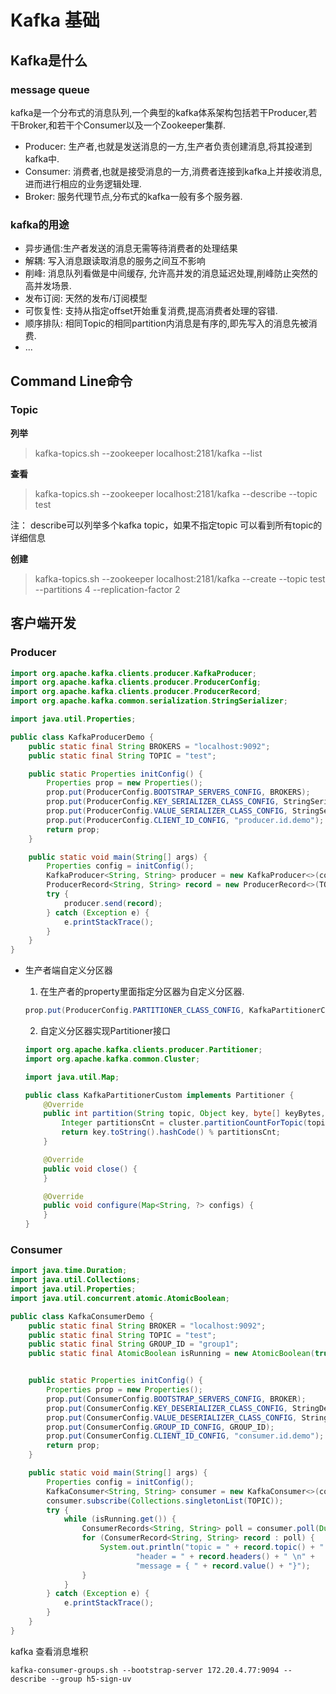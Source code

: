 # Kafka 基础



## Kafka是什么



### message queue

kafka是一个分布式的消息队列,一个典型的kafka体系架构包括若干Producer,若干Broker,和若干个Consumer以及一个Zookeeper集群.

* Producer: 生产者,也就是发送消息的一方,生产者负责创建消息,将其投递到kafka中.
* Consumer: 消费者,也就是接受消息的一方,消费者连接到kafka上并接收消息,进而进行相应的业务逻辑处理.
* Broker: 服务代理节点,分布式的kafka一般有多个服务器.

### kafka的用途

* 异步通信:生产者发送的消息无需等待消费者的处理结果
* 解耦: 写入消息跟读取消息的服务之间互不影响
* 削峰: 消息队列看做是中间缓存, 允许高并发的消息延迟处理,削峰防止突然的高并发场景.
* 发布订阅:  天然的发布/订阅模型
* 可恢复性: 支持从指定offset开始重复消费,提高消费者处理的容错.
* 顺序排队: 相同Topic的相同partition内消息是有序的,即先写入的消息先被消费.
* ...

## Command Line命令

### Topic

**列举**

> kafka-topics.sh --zookeeper localhost:2181/kafka --list

**查看**

>kafka-topics.sh  --zookeeper localhost:2181/kafka --describe --topic test

注： describe可以列举多个kafka topic，如果不指定topic 可以看到所有topic的详细信息



**创建**

> kafka-topics.sh --zookeeper localhost:2181/kafka --create --topic test --partitions 4  --replication-factor 2



## 客户端开发

### Producer

```java
import org.apache.kafka.clients.producer.KafkaProducer;
import org.apache.kafka.clients.producer.ProducerConfig;
import org.apache.kafka.clients.producer.ProducerRecord;
import org.apache.kafka.common.serialization.StringSerializer;

import java.util.Properties;

public class KafkaProducerDemo {
    public static final String BROKERS = "localhost:9092";
    public static final String TOPIC = "test";

    public static Properties initConfig() {
        Properties prop = new Properties();
        prop.put(ProducerConfig.BOOTSTRAP_SERVERS_CONFIG, BROKERS);
        prop.put(ProducerConfig.KEY_SERIALIZER_CLASS_CONFIG, StringSerializer.class.getName());
        prop.put(ProducerConfig.VALUE_SERIALIZER_CLASS_CONFIG, StringSerializer.class.getName());
        prop.put(ProducerConfig.CLIENT_ID_CONFIG, "producer.id.demo");
        return prop;
    }

    public static void main(String[] args) {
        Properties config = initConfig();
        KafkaProducer<String, String> producer = new KafkaProducer<>(config);
        ProducerRecord<String, String> record = new ProducerRecord<>(TOPIC, "message 1");
        try {
            producer.send(record);
        } catch (Exception e) {
            e.printStackTrace();
        }
    }
}
```



* 生产者端自定义分区器

  1. 在生产者的property里面指定分区器为自定义分区器.

  ```java
  prop.put(ProducerConfig.PARTITIONER_CLASS_CONFIG, KafkaPartitionerCustom.class);
  ```

  2. 自定义分区器实现Partitioner接口

  ```java
  import org.apache.kafka.clients.producer.Partitioner;
  import org.apache.kafka.common.Cluster;
  
  import java.util.Map;
  
  public class KafkaPartitionerCustom implements Partitioner {
      @Override
      public int partition(String topic, Object key, byte[] keyBytes, Object value, byte[] valueBytes, Cluster cluster) {
          Integer partitionsCnt = cluster.partitionCountForTopic(topic);
          return key.toString().hashCode() % partitionsCnt;
      }
  
      @Override
      public void close() {
      }
  
      @Override
      public void configure(Map<String, ?> configs) {
      }
  }
  ```

  

### Consumer

```java
import java.time.Duration;
import java.util.Collections;
import java.util.Properties;
import java.util.concurrent.atomic.AtomicBoolean;

public class KafkaConsumerDemo {
    public static final String BROKER = "localhost:9092";
    public static final String TOPIC = "test";
    public static final String GROUP_ID = "group1";
    public static final AtomicBoolean isRunning = new AtomicBoolean(true);


    public static Properties initConfig() {
        Properties prop = new Properties();
        prop.put(ConsumerConfig.BOOTSTRAP_SERVERS_CONFIG, BROKER);
        prop.put(ConsumerConfig.KEY_DESERIALIZER_CLASS_CONFIG, StringDeserializer.class.getName());
        prop.put(ConsumerConfig.VALUE_DESERIALIZER_CLASS_CONFIG, StringDeserializer.class.getName());
        prop.put(ConsumerConfig.GROUP_ID_CONFIG, GROUP_ID);
        prop.put(ConsumerConfig.CLIENT_ID_CONFIG, "consumer.id.demo");
        return prop;
    }

    public static void main(String[] args) {
        Properties config = initConfig();
        KafkaConsumer<String, String> consumer = new KafkaConsumer<>(config);
        consumer.subscribe(Collections.singletonList(TOPIC));
        try {
            while (isRunning.get()) {
                ConsumerRecords<String, String> poll = consumer.poll(Duration.ofMillis(1000));
                for (ConsumerRecord<String, String> record : poll) {
                    System.out.println("topic = " + record.topic() + " \n" +
                            "header = " + record.headers() + " \n" +
                            "message = { " + record.value() + "}");
                }
            }
        } catch (Exception e) {
            e.printStackTrace();
        }
    }
}
```



kafka 查看消息堆积

```shell
kafka-consumer-groups.sh --bootstrap-server 172.20.4.77:9094 --describe --group h5-sign-uv
```

